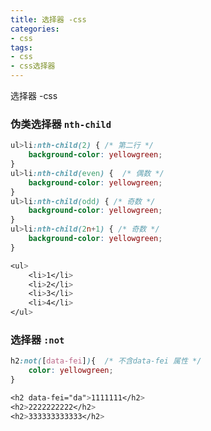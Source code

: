 ```yaml
---
title: 选择器 -css
categories: 
- css
tags:
- css
- css选择器
---
```

选择器 -css  

### 伪类选择器 `nth-child`

```css
ul>li:nth-child(2) { /* 第二行 */
    background-color: yellowgreen;
}
ul>li:nth-child(even) {  /* 偶数 */
    background-color: yellowgreen;
}
ul>li:nth-child(odd) { /* 奇数 */
    background-color: yellowgreen;
}
ul>li:nth-child(2n+1) { /* 奇数 */
    background-color: yellowgreen;
}

<ul>
    <li>1</li>
    <li>2</li>
    <li>3</li>
    <li>4</li>
</ul>
```

### 选择器 `:not`

```css
h2:not([data-fei]){  /* 不含data-fei 属性 */
    color: yellowgreen;
}

<h2 data-fei="da">1111111</h2>
<h2>2222222222</h2>
<h2>333333333333</h2>
```































